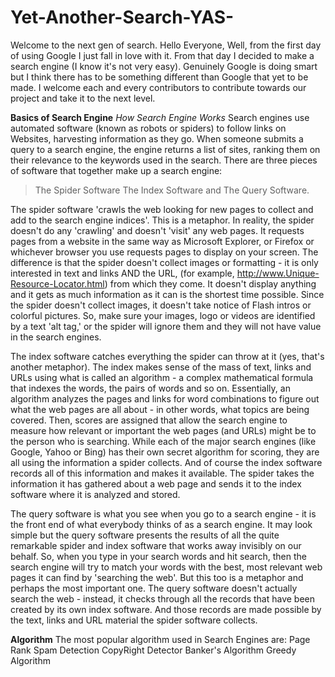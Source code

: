 # Yet-Another-Search-YAS-
Welcome to the next gen of search.
Hello Everyone, Well, from the first day of using Google I just fall in love with it. From that day I decided to make a search engine (I know it's not very easy). Genuinely Google is doing smart but I think there has to be something different than Google that yet to be made. I welcome each and every contributors to contribute towards our project and take it to the next level.

**Basics of Search Engine**
*How Search Engine Works*
Search engines use automated software (known as robots or spiders) to follow links on Websites, harvesting information as they go. When someone submits a query to a search engine, the engine returns a list of sites, ranking them on their relevance to the keywords used in the search.
There are three pieces of software that together make up a search engine:
>The Spider Software
>The Index Software and
>The Query Software.

The spider software 'crawls the web looking for new pages to collect and add to the search engine indices'.
This is a metaphor. In reality, the spider doesn't do any 'crawling' and doesn't 'visit' any web pages. It requests pages from a website in the same way as Microsoft Explorer, or Firefox or whichever browser you use requests pages to display on your screen.
The difference is that the spider doesn't collect images or formatting - it is only interested in text and links AND the URL, (for example, http://www.Unique-Resource-Locator.html) from which they come. It doesn't display anything and it gets as much information as it can is the shortest time possible.
Since the spider doesn't collect images, it doesn't take notice of Flash intros or colorful pictures. So, make sure your images, logo or videos are identified by a text 'alt tag,' or the spider will ignore them and they will not have value in the search engines.


The index software catches everything the spider can throw at it (yes, that's another metaphor). The index makes sense of the mass of text, links and URLs using what is called an algorithm - a complex mathematical formula that indexes the words, the pairs of words and so on.
Essentially, an algorithm analyzes the pages and links for word combinations to figure out what the web pages are all about - in other words, what topics are being covered. Then, scores are assigned that allow the search engine to measure how relevant or important the web pages (and URLs) might be to the person who is searching. While each of the major search engines (like Google, Yahoo or Bing) has their own secret algorithm for scoring, they are all using the information a spider collects.
And of course the index software records all of this information and makes it available.
The spider takes the information it has gathered about a web page and sends it to the index software where it is analyzed and stored.


The query software is what you see when you go to a search engine - it is the front end of what everybody thinks of as a search engine. It may look simple but the query software presents the results of all the quite remarkable spider and index software that works away invisibly on our behalf.
So, when you type in your search words and hit search, then the search engine will try to match your words with the best, most relevant web pages it can find by 'searching the web'.
But this too is a metaphor and perhaps the most important one.
The query software doesn't actually search the web - instead, it checks through all the records that have been created by its own index software. And those records are made possible by the text, links and URL material the spider software collects.



**Algorithm**
The most popular algorithm used in Search Engines are:
Page Rank
Spam Detection
CopyRight Detector
Banker's Algorithm
Greedy Algorithm
